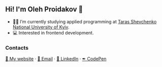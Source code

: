## Hi! I'm Oleh Proidakov 🖖
- 👨‍🎓 I’m currently studying applied programming at [Taras Shevchenko National University of Kyiv](https://www.univ.kiev.ua/en/).
- 💻 Interested in frontend development.

### Contacts
[🌌 My website](https://godhermit.github.io/) · [📧 Email](mailto:oleh.proidakov@gmail.com) · [💼 LinkedIn](https://www.linkedin.com/in/oleh-proidakov/) · [✒ CodePen](https://codepen.io/GodHermit)
